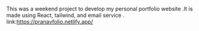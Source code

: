 This was a weekend project to develop my personal portfolio website .It is made using React, tailwind, and email service .
link:https://pranavfolio.netlify.app/

